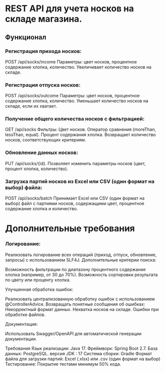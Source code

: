 # REST API для учета носков на складе магазина.

## Функционал

### Регистрация прихода носков:
POST /api/socks/income
Параметры: цвет носков, процентное содержание хлопка, количество.
Увеличивает количество носков на складе.

### Регистрация отпуска носков:
POST /api/socks/outcome
Параметры: цвет носков, процентное содержание хлопка, количество.
Уменьшает количество носков на складе, если их хватает.


### Получение общего количества носков с фильтрацией:
GET /api/socks
Фильтры:
Цвет носков.
Оператор сравнения (moreThan, lessThan, equal).
Процент содержания хлопка.
Возвращает количество носков, соответствующих критериям.


### Обновление данных носков:
PUT /api/socks/{id}.
Позволяет изменить параметры носков (цвет, процент хлопка, количество).

### Загрузка партий носков из Excel или CSV (один формат на выбор) файла:
POST /api/socks/batch
Принимает Excel или CSV (один формат на выбор) файл с партиями носков, содержащими цвет, процентное содержание хлопка и количество.



# Дополнительные требования

### Логирование:

Реализовать логирование всех операций (приход, отпуск, обновление, запросы) с использованием SLF4J.
Дополнительные критерии поиска:

Возможность фильтрации по диапазону процентного содержания хлопка (например, от 30 до 70%).
Возможность сортировки результата по цвету или проценту хлопка.



Улучшенная обработка ошибок:

Реализовать централизованную обработку ошибок с использованием @ControllerAdvice.
Возвращать понятные сообщения об ошибках:
Некорректный формат данных.
Нехватка носков на складе.
Ошибки при обработке файлов.


Документация:

Использовать Swagger/OpenAPI для автоматической генерации документации.



Требования
Язык реализации: Java 17.
Фреймворк: Spring Boot 2.7.
База данных:  PostgreSQL.
версия JDK : 17
Система сборки: Gradle
Формат файла для загрузки партий: Excel (.xlsx) или .csv  (один формат на выбор)
Тестирование: Покрытие тестами минимум 50% кода.
